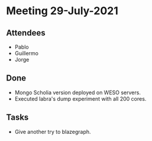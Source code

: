 # Meeting 29-July-2021

## Attendees 

- Pablo
- Guillermo
- Jorge


## Done
- Mongo Scholia version deployed on WESO servers.
- Executed labra's dump experiment with all 200 cores.

## Tasks
- Give another try to blazegraph.
